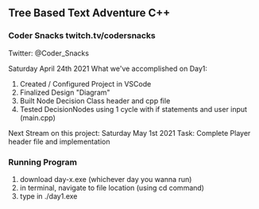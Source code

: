 ## Tree Based Text Adventure C++
### Coder Snacks twitch.tv/codersnacks
Twitter: @Coder_Snacks

Saturday April 24th 2021 
What we've accomplished on Day1: 
1. Created / Configured Project in VSCode
2. Finalized Design "Diagram" 
3. Built Node Decision Class header and cpp file
4. Tested DecisionNodes using 1 cycle with if statements and user input (main.cpp)


Next Stream on this project: Saturday May 1st 2021 
Task: Complete Player header file and implementation


### Running Program 
1. download day-x.exe (whichever day you wanna run)
2. in terminal, navigate to file location (using cd command)
3. type in ./day1.exe
